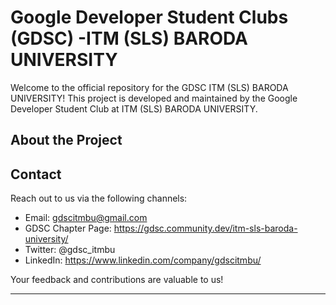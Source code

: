 # Google Developer Student Clubs (GDSC) -ITM (SLS) BARODA UNIVERSITY

Welcome to the official repository for the GDSC ITM (SLS) BARODA UNIVERSITY! This project is developed and maintained by the Google Developer Student Club at ITM (SLS) BARODA UNIVERSITY.

## About the Project



## Contact

Reach out to us via the following channels:

- Email: gdscitmbu@gmail.com
- GDSC Chapter Page: https://gdsc.community.dev/itm-sls-baroda-university/
- Twitter: @gdsc_itmbu
- LinkedIn: https://www.linkedin.com/company/gdscitmbu/

Your feedback and contributions are valuable to us!

---



